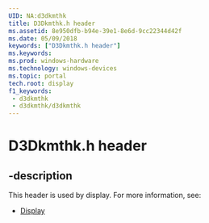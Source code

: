 ```yaml
---
UID: NA:d3dkmthk
title: D3Dkmthk.h header
ms.assetid: 8e950dfb-b94e-39e1-8e6d-9cc22344d42f
ms.date: 05/09/2018
keywords: ["D3Dkmthk.h header"]
ms.keywords: 
ms.prod: windows-hardware
ms.technology: windows-devices
ms.topic: portal
tech.root: display
f1_keywords:
 - d3dkmthk
 - d3dkmthk/d3dkmthk
---
```


# D3Dkmthk.h header


## -description

This header is used by display. For more information, see:

- [Display](../_display/index.md)

